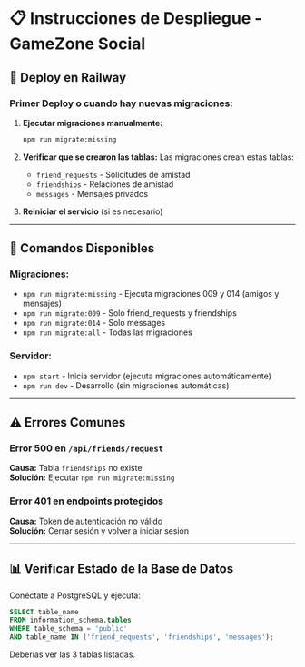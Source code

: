 # 📋 Instrucciones de Despliegue - GameZone Social

## 🚀 Deploy en Railway

### Primer Deploy o cuando hay nuevas migraciones:

1. **Ejecutar migraciones manualmente:**
   ```bash
   npm run migrate:missing
   ```

2. **Verificar que se crearon las tablas:**
   Las migraciones crean estas tablas:
   - `friend_requests` - Solicitudes de amistad
   - `friendships` - Relaciones de amistad
   - `messages` - Mensajes privados

3. **Reiniciar el servicio** (si es necesario)

---

## 🔧 Comandos Disponibles

### Migraciones:
- `npm run migrate:missing` - Ejecuta migraciones 009 y 014 (amigos y mensajes)
- `npm run migrate:009` - Solo friend_requests y friendships
- `npm run migrate:014` - Solo messages
- `npm run migrate:all` - Todas las migraciones

### Servidor:
- `npm start` - Inicia servidor (ejecuta migraciones automáticamente)
- `npm run dev` - Desarrollo (sin migraciones automáticas)

---

## ⚠️ Errores Comunes

### Error 500 en `/api/friends/request`
**Causa:** Tabla `friendships` no existe  
**Solución:** Ejecutar `npm run migrate:missing`

### Error 401 en endpoints protegidos
**Causa:** Token de autenticación no válido  
**Solución:** Cerrar sesión y volver a iniciar sesión

---

## 📊 Verificar Estado de la Base de Datos

Conéctate a PostgreSQL y ejecuta:
```sql
SELECT table_name 
FROM information_schema.tables 
WHERE table_schema = 'public' 
AND table_name IN ('friend_requests', 'friendships', 'messages');
```

Deberías ver las 3 tablas listadas.

